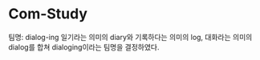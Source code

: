 # Com-Study
팀명: dialog-ing
일기라는 의미의 diary와 기록하다는 의미의 log, 대화라는 의미의 dialog를 합쳐 dialoging이라는 팀명을 결정하였다.

